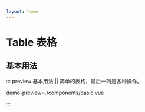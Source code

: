 ```yaml
---
layout: home
---
```


# Table 表格

## 基本用法

::: preview 基本用法 || 简单的表格，最后一列是各种操作。

demo-preview=./components/basic.vue

:::